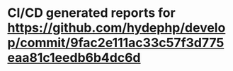 # CI/CD generated reports for https://github.com/hydephp/develop/commit/9fac2e111ac33c57f3d775eaa81c1eedb6b4dc6d
